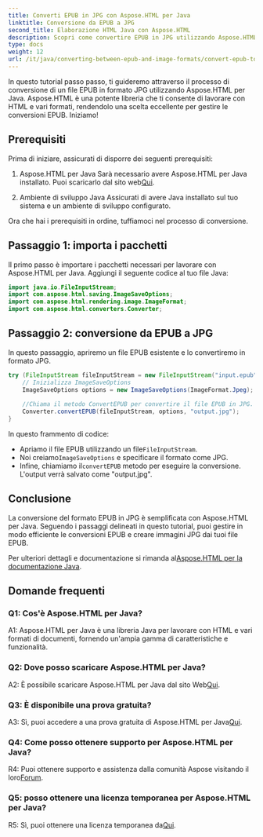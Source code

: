 ```yaml
---
title: Converti EPUB in JPG con Aspose.HTML per Java
linktitle: Conversione da EPUB a JPG
second_title: Elaborazione HTML Java con Aspose.HTML
description: Scopri come convertire EPUB in JPG utilizzando Aspose.HTML per Java. Segui la nostra guida passo passo e sfrutta la potenza di Aspose.HTML.
type: docs
weight: 12
url: /it/java/converting-between-epub-and-image-formats/convert-epub-to-jpg/
---
```

In questo tutorial passo passo, ti guideremo attraverso il processo di conversione di un file EPUB in formato JPG utilizzando Aspose.HTML per Java. Aspose.HTML è una potente libreria che ti consente di lavorare con HTML e vari formati, rendendolo una scelta eccellente per gestire le conversioni EPUB. Iniziamo!

## Prerequisiti

Prima di iniziare, assicurati di disporre dei seguenti prerequisiti:

1. Aspose.HTML per Java
 Sarà necessario avere Aspose.HTML per Java installato. Puoi scaricarlo dal sito web[Qui](https://releases.aspose.com/html/java/).

2. Ambiente di sviluppo Java
Assicurati di avere Java installato sul tuo sistema e un ambiente di sviluppo configurato.

Ora che hai i prerequisiti in ordine, tuffiamoci nel processo di conversione.

## Passaggio 1: importa i pacchetti

Il primo passo è importare i pacchetti necessari per lavorare con Aspose.HTML per Java. Aggiungi il seguente codice al tuo file Java:

```java
import java.io.FileInputStream;
import com.aspose.html.saving.ImageSaveOptions;
import com.aspose.html.rendering.image.ImageFormat;
import com.aspose.html.converters.Converter;
```

## Passaggio 2: conversione da EPUB a JPG

In questo passaggio, apriremo un file EPUB esistente e lo convertiremo in formato JPG.

```java
try (FileInputStream fileInputStream = new FileInputStream("input.epub")) {
    // Inizializza ImageSaveOptions
    ImageSaveOptions options = new ImageSaveOptions(ImageFormat.Jpeg);
    
    //Chiama il metodo ConvertEPUB per convertire il file EPUB in JPG.
    Converter.convertEPUB(fileInputStream, options, "output.jpg");
}
```

In questo frammento di codice:

-  Apriamo il file EPUB utilizzando un file`FileInputStream`.
-  Noi creiamo`ImageSaveOptions` e specificare il formato come JPG.
-  Infine, chiamiamo il`convertEPUB` metodo per eseguire la conversione. L'output verrà salvato come "output.jpg".

## Conclusione

La conversione del formato EPUB in JPG è semplificata con Aspose.HTML per Java. Seguendo i passaggi delineati in questo tutorial, puoi gestire in modo efficiente le conversioni EPUB e creare immagini JPG dai tuoi file EPUB.

 Per ulteriori dettagli e documentazione si rimanda al[Aspose.HTML per la documentazione Java](https://reference.aspose.com/html/java/).

## Domande frequenti

### Q1: Cos'è Aspose.HTML per Java?

A1: Aspose.HTML per Java è una libreria Java per lavorare con HTML e vari formati di documenti, fornendo un'ampia gamma di caratteristiche e funzionalità.

### Q2: Dove posso scaricare Aspose.HTML per Java?

 A2: È possibile scaricare Aspose.HTML per Java dal sito Web[Qui](https://releases.aspose.com/html/java/).

### Q3: È disponibile una prova gratuita?

 A3: Sì, puoi accedere a una prova gratuita di Aspose.HTML per Java[Qui](https://releases.aspose.com/).

### Q4: Come posso ottenere supporto per Aspose.HTML per Java?

 R4: Puoi ottenere supporto e assistenza dalla comunità Aspose visitando il loro[Forum](https://forum.aspose.com/).

### Q5: posso ottenere una licenza temporanea per Aspose.HTML per Java?

R5: Sì, puoi ottenere una licenza temporanea da[Qui](https://purchase.aspose.com/temporary-license/).
